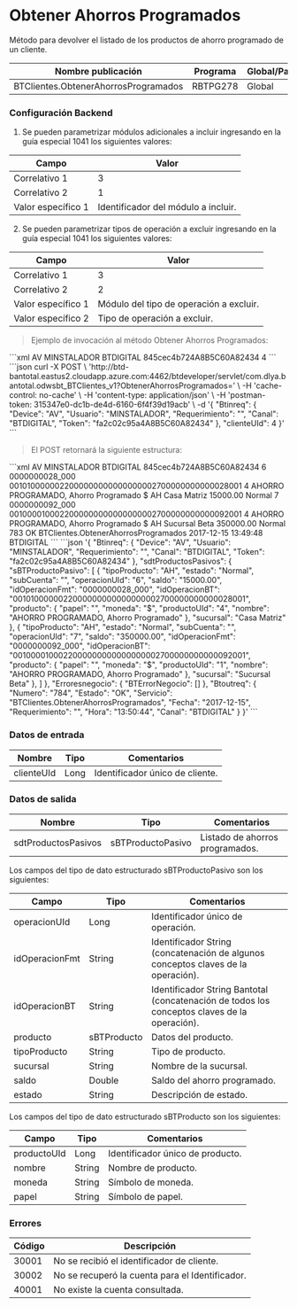 # Obtener Ahorros Programados 

Método para devolver el listado de los productos de ahorro programado de un cliente. 

Nombre publicación | Programa | Global/País 
--------- | ----------- | ----------- 
BTClientes.ObtenerAhorrosProgramados | RBTPG278 | Global 

### Configuración Backend 

1) Se pueden parametrizar módulos adicionales a incluir ingresando en la guía especial 1041 los siguientes valores: 

Campo | Valor 
--------- | -----------  
Correlativo 1 | 3 
Correlativo 2 | 1 
Valor específico 1 | Identificador del módulo a incluir. 

2) Se pueden parametrizar tipos de operación a excluir ingresando en la guía especial 1041 los siguientes valores: 

Campo | Valor 
--------- | -----------  
Correlativo 1 | 3 
Correlativo 2 | 2 
Valor específico 1 | Módulo del tipo de operación a excluir. 
Valor específico 2 | Tipo de operación a excluir. 

> Ejemplo de invocación al método Obtener Ahorros Programados: 

<code-group> 
<code-block title="XML" active> 
```xml 
<soapenv:Envelope xmlns:soapenv="http://schemas.xmlsoap.org/soap/envelope/" xmlns:bts="http://uy.com.dlya.bantotal/BTSOA/"> 
   <soapenv:Header/> 
   <soapenv:Body> 
      <bts:BTClientes.ObtenerAhorrosProgramados> 
         <bts:Btinreq> 
            <bts:Device>AV</bts:Device> 
            <bts:Usuario>MINSTALADOR</bts:Usuario> 
            <bts:Requerimiento></bts:Requerimiento> 
            <bts:Canal>BTDIGITAL</bts:Canal> 
            <bts:Token>845cec4b724A8B5C60A82434</bts:Token> 
         </bts:Btinreq> 
         <bts:clienteUId>4</bts:clienteUId> 
      </bts:BTClientes.ObtenerAhorrosProgramados> 
   </soapenv:Body> 
</soapenv:Envelope> 
``` 
</code-block> 

<code-block title="JSON"> 
```json 
curl -X POST \ 
  'http://btd-bantotal.eastus2.cloudapp.azure.com:4462/btdeveloper/servlet/com.dlya.bantotal.odwsbt_BTClientes_v1?ObtenerAhorrosProgramados=' \ 
  -H 'cache-control: no-cache' \ 
  -H 'content-type: application/json' \ 
  -H 'postman-token: 315347e0-dc1b-de4d-6160-6f4f39d19acb' \ 
  -d '{ 
	"Btinreq": { 
		"Device": "AV", 
		"Usuario": "MINSTALADOR", 
		"Requerimiento": "", 
		"Canal": "BTDIGITAL", 
		"Token": "fa2c02c95a4A8B5C60A82434" 
	}, 
    "clienteUId": 4 
}' 
``` 
</code-block> 
</code-group> 

> El POST retornará la siguiente estructura: 

<code-group> 
<code-block title="XML" active> 
```xml 
<SOAP-ENV:Envelope xmlns:SOAP-ENV="http://schemas.xmlsoap.org/soap/envelope/" xmlns:xsd="http://www.w3.org/2001/XMLSchema" xmlns:SOAP-ENC="http://schemas.xmlsoap.org/soap/encoding/" xmlns:xsi="http://www.w3.org/2001/XMLSchema-instance"> 
   <SOAP-ENV:Body> 
      <BTClientes.ObtenerAhorrosProgramadosResponse xmlns="http://uy.com.dlya.bantotal/BTSOA/"> 
         <Btinreq> 
            <Device>AV</Device> 
            <Usuario>MINSTALADOR</Usuario> 
            <Requerimiento/> 
            <Canal>BTDIGITAL</Canal> 
            <Token>845cec4b724A8B5C60A82434</Token> 
         </Btinreq> 
         <sdtProductosPasivos> 
            <sBTProductoPasivo> 
               <operacionUId>6</operacionUId> 
               <idOperacionFmt>0000000028_000</idOperacionFmt> 
               <idOperacionBT>0010100000022000000000000000002700000000000028001</idOperacionBT> 
               <producto> 
                  <productoUId>4</productoUId> 
                  <nombre>AHORRO PROGRAMADO, Ahorro Programado</nombre> 
                  <moneda>$</moneda> 
                  <papel/> 
               </producto> 
               <tipoProducto>AH</tipoProducto> 
               <sucursal>Casa Matriz</sucursal> 
               <subCuenta/> 
               <saldo>15000.00</saldo> 
               <estado>Normal</estado> 
            </sBTProductoPasivo> 
            <sBTProductoPasivo> 
               <operacionUId>7</operacionUId> 
               <idOperacionFmt>0000000092_000</idOperacionFmt> 
               <idOperacionBT>0010000100022000000000000000002700000000000092001</idOperacionBT> 
               <producto> 
                  <productoUId>4</productoUId> 
                  <nombre>AHORRO PROGRAMADO, Ahorro Programado</nombre> 
                  <moneda>$</moneda> 
                  <papel/> 
               </producto> 
               <tipoProducto>AH</tipoProducto> 
               <sucursal>Sucursal Beta</sucursal> 
               <subCuenta/> 
               <saldo>350000.00</saldo> 
               <estado>Normal</estado> 
            </sBTProductoPasivo> 
         </sdtProductosPasivos> 
         <Erroresnegocio></Erroresnegocio> 
         <Btoutreq> 
            <Numero>783</Numero> 
            <Estado>OK</Estado> 
            <Servicio>BTClientes.ObtenerAhorrosProgramados</Servicio> 
            <Fecha>2017-12-15</Fecha> 
            <Requerimiento/> 
            <Hora>13:49:48</Hora> 
            <Canal>BTDIGITAL</Canal> 
         </Btoutreq> 
      </BTClientes.ObtenerAhorrosProgramadosResponse> 
   </SOAP-ENV:Body> 
</SOAP-ENV:Envelope> 
``` 
</code-block> 

<code-block title="JSON"> 
```json 
'{ 
	"Btinreq": { 
		"Device": "AV", 
		"Usuario": "MINSTALADOR", 
		"Requerimiento": "", 
		"Canal": "BTDIGITAL", 
		"Token": "fa2c02c95a4A8B5C60A82434" 
	}, 
    "sdtProductosPasivos": { 
        "sBTProductoPasivo": [ 
            { 
                "tipoProducto": "AH", 
                "estado": "Normal", 
                "subCuenta": "", 
                "operacionUId": "6", 
                "saldo": "15000.00", 
                "idOperacionFmt": "0000000028_000", 
                "idOperacionBT": "0010100000022000000000000000002700000000000028001", 
                "producto": { 
                    "papel": "", 
                    "moneda": "$", 
                    "productoUId": "4", 
                    "nombre": "AHORRO PROGRAMADO, Ahorro Programado" 
                }, 
                "sucursal": "Casa Matriz" 
            }, 
            { 
                "tipoProducto": "AH", 
                "estado": "Normal", 
                "subCuenta": "", 
                "operacionUId": "7", 
                "saldo": "350000.00", 
                "idOperacionFmt": "0000000092_000", 
                "idOperacionBT": "0010000100022000000000000000002700000000000092001", 
                "producto": { 
                    "papel": "", 
                    "moneda": "$", 
                    "productoUId": "1", 
                    "nombre": "AHORRO PROGRAMADO, Ahorro Programado" 
                }, 
                "sucursal": "Sucursal Beta" 
            }, 
        ] 
    }, 
    "Erroresnegocio": { 
        "BTErrorNegocio": [] 
    }, 
    "Btoutreq": { 
        "Numero": "784", 
        "Estado": "OK", 
        "Servicio": "BTClientes.ObtenerAhorrosProgramados", 
        "Fecha": "2017-12-15", 
        "Requerimiento": "", 
        "Hora": "13:50:44", 
        "Canal": "BTDIGITAL" 
    } 
}' 
``` 
</code-block> 
</code-group> 

### Datos de entrada 

Nombre | Tipo | Comentarios 
--------- | ----------- | ----------- 
clienteUId | Long | Identificador único de cliente. 

### Datos de salida 

Nombre | Tipo | Comentarios 
--------- | ----------- | ----------- 
sdtProductosPasivos | sBTProductoPasivo | Listado de ahorros programados. 

Los campos del tipo de dato estructurado sBTProductoPasivo son los siguientes: 

Campo | Tipo | Comentarios 
--------- | ----------- | ----------- 
operacionUId | Long | Identificador único de operación. 
idOperacionFmt | String | Identificador String (concatenación de algunos conceptos claves de la operación). 
idOperacionBT | String | Identificador String Bantotal (concatenación de todos los conceptos claves de la operación). 
producto | sBTProducto | Datos del producto. 
tipoProducto | String | Tipo de producto. 
sucursal | String | Nombre de la sucursal. 
saldo | Double | Saldo del ahorro programado. 
estado | String | Descripción de estado. 

Los campos del tipo de dato estructurado sBTProducto son los siguientes: 

Campo | Tipo | Comentarios 
--------- | ----------- | ----------- 
productoUId | Long | Identificador único de producto. 
nombre | String | Nombre de producto. 
moneda | String | Símbolo de moneda. 
papel | String | Símbolo de papel. 

### Errores 

Código | Descripción 
--------- | ----------- 
30001 | No se recibió el identificador de cliente. 
30002 | No se recuperó la cuenta para el Identificador. 
40001 | No existe la cuenta consultada. 

 
